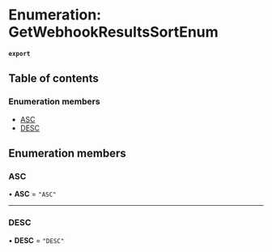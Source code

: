 # Enumeration: GetWebhookResultsSortEnum

**`export`**

## Table of contents

### Enumeration members

- [ASC](GetWebhookResultsSortEnum.md#asc)
- [DESC](GetWebhookResultsSortEnum.md#desc)

## Enumeration members

### ASC

• **ASC** = `"ASC"`

___

### DESC

• **DESC** = `"DESC"`
